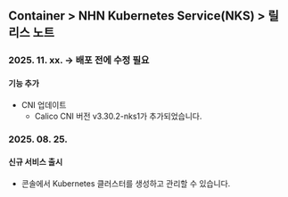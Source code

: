 ## Container > NHN Kubernetes Service(NKS) > 릴리스 노트

### 2025. 11. xx. -> 배포 전에 수정 필요

#### 기능 추가
* CNI 업데이트
    * Calico CNI 버전 v3.30.2-nks1가 추가되었습니다.

### 2025. 08. 25.
#### 신규 서비스 출시
* 콘솔에서 Kubernetes 클러스터를 생성하고 관리할 수 있습니다.
